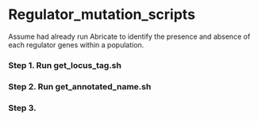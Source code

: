 # Regulator_mutation_scripts
Assume had already run Abricate to identify the presence and absence of each regulator genes within a population.

### Step 1. Run get_locus_tag.sh



### Step 2. Run get_annotated_name.sh


### Step 3. 
